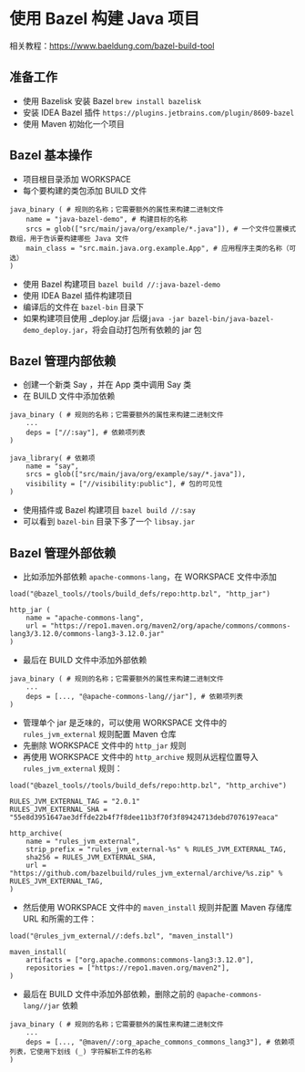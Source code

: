 # 使用 Bazel 构建 Java 项目

相关教程：https://www.baeldung.com/bazel-build-tool

## 准备工作

- 使用 Bazelisk 安装 Bazel `brew install bazelisk`
- 安装 IDEA Bazel 插件 `https://plugins.jetbrains.com/plugin/8609-bazel`
- 使用 Maven 初始化一个项目

## Bazel 基本操作

- 项目根目录添加 WORKSPACE
- 每个要构建的类包添加 BUILD 文件

```
java_binary ( # 规则的名称；它需要额外的属性来构建二进制文件
    name = "java-bazel-demo", # 构建目标的名称
    srcs = glob(["src/main/java/org/example/*.java"]), # 一个文件位置模式数组，用于告诉要构建哪些 Java 文件
    main_class = "src.main.java.org.example.App", # 应用程序主类的名称（可选）
)
```

- 使用 Bazel 构建项目 `bazel build //:java-bazel-demo`
- 使用 IDEA Bazel 插件构建项目
- 编译后的文件在 `bazel-bin` 目录下
- 如果构建项目使用 _deploy.jar 后缀`java -jar bazel-bin/java-bazel-demo_deploy.jar`，将会自动打包所有依赖的
  jar 包

## Bazel 管理内部依赖

- 创建一个新类 Say ，并在 App 类中调用 Say 类
- 在 BUILD 文件中添加依赖

```
java_binary ( # 规则的名称；它需要额外的属性来构建二进制文件
    ...
    deps = ["//:say"], # 依赖项列表
)

java_library( # 依赖项
    name = "say",
    srcs = glob(["src/main/java/org/example/say/*.java"]),
    visibility = ["//visibility:public"], # 包的可见性
)
```

- 使用插件或 Bazel 构建项目 `bazel build //:say`
- 可以看到 `bazel-bin` 目录下多了一个 `libsay.jar`

## Bazel 管理外部依赖

- 比如添加外部依赖 `apache-commons-lang`，在 WORKSPACE 文件中添加

```
load("@bazel_tools//tools/build_defs/repo:http.bzl", "http_jar")

http_jar (
    name = "apache-commons-lang",
    url = "https://repo1.maven.org/maven2/org/apache/commons/commons-lang3/3.12.0/commons-lang3-3.12.0.jar"
)
```

- 最后在 BUILD 文件中添加外部依赖

```
java_binary ( # 规则的名称；它需要额外的属性来构建二进制文件
    ...
    deps = [..., "@apache-commons-lang//jar"], # 依赖项列表
)
```

- 管理单个 jar 是乏味的，可以使用 WORKSPACE 文件中的 `rules_jvm_external` 规则配置 Maven 仓库
- 先删除 WORKSPACE 文件中的 `http_jar` 规则
- 再使用 WORKSPACE 文件中的 `http_archive` 规则从远程位置导入 `rules_jvm_external` 规则：

```
load("@bazel_tools//tools/build_defs/repo:http.bzl", "http_archive")

RULES_JVM_EXTERNAL_TAG = "2.0.1"
RULES_JVM_EXTERNAL_SHA = "55e8d3951647ae3dffde22b4f7f8dee11b3f70f3f89424713debd7076197eaca"

http_archive(
    name = "rules_jvm_external",
    strip_prefix = "rules_jvm_external-%s" % RULES_JVM_EXTERNAL_TAG,
    sha256 = RULES_JVM_EXTERNAL_SHA,
    url = "https://github.com/bazelbuild/rules_jvm_external/archive/%s.zip" % RULES_JVM_EXTERNAL_TAG,
)
```

- 然后使用 WORKSPACE 文件中的 `maven_install` 规则并配置 Maven 存储库 URL 和所需的工件：

```
load("@rules_jvm_external//:defs.bzl", "maven_install")

maven_install(
    artifacts = ["org.apache.commons:commons-lang3:3.12.0"],
    repositories = ["https://repo1.maven.org/maven2"],
)
```

- 最后在 BUILD 文件中添加外部依赖，删除之前的 `@apache-commons-lang//jar` 依赖

```
java_binary ( # 规则的名称；它需要额外的属性来构建二进制文件
    ...
    deps = [..., "@maven//:org_apache_commons_commons_lang3"], # 依赖项列表，它使用下划线 (_) 字符解析工件的名称
)
```